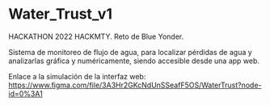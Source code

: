 # Water_Trust_v1
 HACKATHON 2022 HACKMTY. Reto de Blue Yonder.

Sistema de monitoreo de flujo de agua, para localizar pérdidas de agua y analizarlas gráfica y numéricamente, siendo accesible desde una app web.

Enlace a la simulación de la interfaz web:
https://www.figma.com/file/3A3Hr2GKcNdUnSSeafF5OS/WaterTrust?node-id=0%3A1
